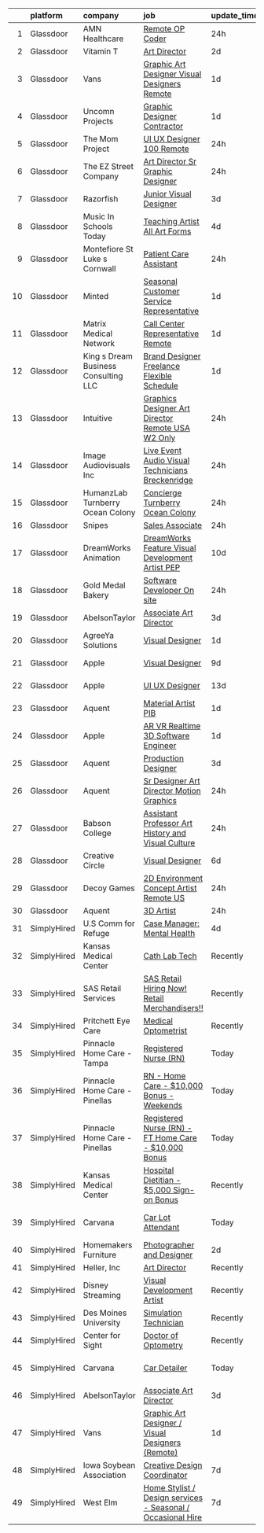 

|    | platform    | company                               | job                                                                                                                                                                                                                                                                                                                                                                                                                                                                                                                                                                                                                                                                                                                                                                                                                                                                                                                                                                                                                                                                                                                                                                                                                                                                                                                                                                     | update_time   | location                     |
|---:|:------------|:--------------------------------------|:------------------------------------------------------------------------------------------------------------------------------------------------------------------------------------------------------------------------------------------------------------------------------------------------------------------------------------------------------------------------------------------------------------------------------------------------------------------------------------------------------------------------------------------------------------------------------------------------------------------------------------------------------------------------------------------------------------------------------------------------------------------------------------------------------------------------------------------------------------------------------------------------------------------------------------------------------------------------------------------------------------------------------------------------------------------------------------------------------------------------------------------------------------------------------------------------------------------------------------------------------------------------------------------------------------------------------------------------------------------------|:--------------|:-----------------------------|
|  1 | Glassdoor   | AMN Healthcare                        | [Remote OP Coder](https://www.glassdoor.com/partner/jobListing.htm?pos=112&ao=1110586&s=58&guid=00000183926218b6a89f139c618b2bc5&src=GD_JOB_AD&t=SR&vt=w&cs=1_fa844415&cb=1664608246473&jobListingId=1008174972527&cpc=1160948BCBA38B5B&jrtk=3-0-1ge96466ukf3u801-1ge96467ei6jt801-5d75e5bf1dd5d3f1--6NYlbfkN0CQxp3OPSIyahkT5bNvo3adF_F5HfWDRXBiWoftT_gBF-e4nfKd1LKXyqyzZQaLr46mxJ1ye7BTq8aQKNDMGl0jqPOoAt_CeA-J4jJUyoQet2K7sxI1Jkcz13Ey9wjUyYUvi08MRflxqHoUyxeRugfb8SeW1gew9vSqM1xzuMw6ZaXCxxx3DjorEpKvEvVeMpTPjxAEB0vGCWSmvWN_Ush_Cm6PEKiuHzHyRMrZxl7hqF5avK62PtifHpsNdK_T5PYj0uj-SG8X_aMgRMGDXKlFj8GWNBWgSJpt_GvGbMV7ZHUlpGl-fAhdc8qKldCTo0W_FC-HItv5beXSZ3Mys-dvV6h8Dnd8t45EmTjszBNL8cZbLCrsX4weNB17DtC6MVTDU4fG4nz3iJRqOJKIWmWuC81yD0_1gKXhmNtSE5R71y5M6GSOJVpzQCFCDYNb1tc9Ra8ZI2q6gnDBjTsD2Ga_vNfx2AcSVRlltHcVVcgosoiHuszaDiDSPJu_SSG9zNlbsLDy5FZt-D_ieY_nKQX3mVpG-U6MKvkZ141KztQIMhN9dzdJyI-YmawSooZzvDS2C_KK8zWJMcCz3ULTpsvDBs9EKf9XYSxxbbJ_EqZPclWFkpSf-S4bh3tHWoLGDjrvLZi662ukbR-3OR1z0RjA)                                                                                                                                                                                                                                                                                                                                                                   | 24h           | Fort Wayne, IN               |
|  2 | Glassdoor   | Vitamin T                             | [Art Director](https://www.glassdoor.com/partner/jobListing.htm?pos=115&ao=1110586&s=58&guid=00000183926218b6a89f139c618b2bc5&src=GD_JOB_AD&t=SR&vt=w&cs=1_ce6f5371&cb=1664608246473&jobListingId=1008168951426&cpc=6FC5BA77C9A4CD78&jrtk=3-0-1ge96466ukf3u801-1ge96467ei6jt801-1cdc0a81c9f2734e--6NYlbfkN0DMrcEu7yrtATojKJA7cEzGQ3FdRGWLh0CZQInL4ECGI6k5tN82kdM0cJmh4vC7GgizyfnNm7a07ovbfmrcIpBhqQ85Z2L03PHHaFbkUyemSOlRrGDgGlRSLU2e2rYWpvgmP3r9so_OPxhqs7SGOOzk2Sq1QbOVCnjeDJx6bEdrpTjWU1XWzuBHM-FKCPsXyaxChhuVZJfI_eJKw_KKL4PO7OifKPLucwPXgru_RgbZksNpZI_vZgZHFa3uxjaGQAZPHcHVQNN3r3IUboXpXYkYWd6WH85lZJCVwfTMlFskd1GZJM-dUr0Mk1Y9BDB5TEbBTSje6vxUrFXmy6hyE292Xfy9Kks6a8H6ElJQCJJh2vSAEFnAVf0MNaMVLOUyqYACU8lAKCDPtCf6DRVrzWGxPs-Uaj48bi7QDpZ94k_elfttszp4iWzRAi6SU88LzwkC5wp-ubdFJhPoebAGn0zpqVZs3RfwR_SEQ_q0eqgCYw%3D%3D)                                                                                                                                                                                                                                                                                                                                                                                                                                                                                                                                          | 2d            | Seattle, WA                  |
|  3 | Glassdoor   | Vans                                  | [Graphic Art Designer   Visual Designers  Remote ](https://www.glassdoor.com/partner/jobListing.htm?pos=119&ao=1136043&s=58&guid=00000183926218b6a89f139c618b2bc5&src=GD_JOB_AD&t=SR&vt=w&ea=1&cs=1_f0283c41&cb=1664608246474&jobListingId=1008171627571&jrtk=3-0-1ge96466ukf3u801-1ge96467ei6jt801-9e3e94599780cf90-)                                                                                                                                                                                                                                                                                                                                                                                                                                                                                                                                                                                                                                                                                                                                                                                                                                                                                                                                                                                                                                                  | 1d            | Roanoke, VA                  |
|  4 | Glassdoor   | Uncomn Projects                       | [Graphic Designer  Contractor ](https://www.glassdoor.com/partner/jobListing.htm?pos=105&ao=1110586&s=58&guid=00000183926218b6a89f139c618b2bc5&src=GD_JOB_AD&t=SR&vt=w&ea=1&cs=1_e90de596&cb=1664608246472&jobListingId=1008172269703&cpc=AC285F3A3ECA6BB0&jrtk=3-0-1ge96466ukf3u801-1ge96467ei6jt801-90846522c68ac9b2--6NYlbfkN0BKcv96LAN5JP5r9t3e9WCk6GBMa7XVoW6HuhSN1eWrgTftW7TMh9FQJxAv04YsPFG9lDf6NFOQvnhDWWqBwZ2HNp02zHSSKUP14_jXzNcyD_xPEmPBcipcmsqxP-xP9NDrEAgpDzotlubbXMpZRUZL1VIV8opCYti-nrHSFgd3GH3Lgn-5WzXFro6PL7qxGQKqBIO0iuSZcCFKWKZCyQNq63uz1hC-h3aecog26c2KziD7w9EO0e8COA0F4BEDKTK5fFaCrZArUhlMKklFZGbZj18NNMuSmTv_-RgqJGy_7OZ23zbBGiEKOc4itCdQuvtmMEz6I3u1GiuJVd3v9iAdLyKFfmaLvEq2c8Lpz2kYlHQQp4IXpYVHmtYv4kMOFdVvqkVaYAvPImxKuvp5PqbnYbeVOGbfmtsfcqyUmlRg4wexSy1UyXD2obWyKSmW6AVsNhK1QBC6il2oC0FB7DrniI3AFLcS_UfRtPG043o9Wtw-OVGIe_2kGybE8RRLYogzSamJs38p3Q%3D%3D)                                                                                                                                                                                                                                                                                                                                                                                                                                                                                    | 1d            | Remote                       |
|  5 | Glassdoor   | The Mom Project                       | [UI UX Designer  100  Remote ](https://www.glassdoor.com/partner/jobListing.htm?pos=113&ao=1110586&s=58&guid=00000183926218b6a89f139c618b2bc5&src=GD_JOB_AD&t=SR&vt=w&cs=1_770f7d04&cb=1664608246473&jobListingId=1008175658293&cpc=47CFDC01B3F81FAC&jrtk=3-0-1ge96466ukf3u801-1ge96467ei6jt801-3f20cde7bdae6e93--6NYlbfkN0BDp_epf89aHDQhKpPegNJQ_ldQpEFZQsM9OcONMGxWx6pU56EKHF58QjVdAUvn2gUL_vkDbQLV7dAHA4DvaPm7U_EWqD3fRAhwjtEqdcUWYu1T25DdvT5WYZIBKOfgeg8mqKEqbamlYai4qZQM6iH_ecBn7A0hA8odAe_hG98BIqc8gARkeQHNpaNdr2lWG_fz6k4iZK_XjYz6AkbUtQS5lfzwf4WWblaoXSBTsQu7Rg0pQzokR4GZ_oJkzCqH_2b5SJkobygVfhC-0fyUVYgM84A7u2hLPyO1is17OyLtqTOCK8hQoOdOHwt3UpRAs6MWQ212J9RDq5x7vmq-wOeR9C52Xb-bTkNh51x0wBhrRaesr66ZL7ZonhNix4xpGN3pyz1KZbEo_jit95itgqacMBiwEoMxrAwb1txGfG3nBk3PLRvi1Pi0yu6GuJmN74mnIXQbuLti0xWjSSnJHbRl38F6eiIi4m2JirdisKfev-jqAsr-Cd1vtltr6Haq5emdHKLtDWPwcbZxgeY_z4ssj8rT-cAGoq-37xW2YeZjfRAtIxka1494YmjSKRojGOUOqZjt77bWcg%3D%3D)                                                                                                                                                                                                                                                                                                                                                                                                                          | 24h           | Remote                       |
|  6 | Glassdoor   | The EZ Street Company                 | [Art Director Sr  Graphic Designer](https://www.glassdoor.com/partner/jobListing.htm?pos=104&ao=1110586&s=58&guid=00000183926218b6a89f139c618b2bc5&src=GD_JOB_AD&t=SR&vt=w&ea=1&cs=1_45f12714&cb=1664608246472&jobListingId=1008173444476&cpc=32EE424DE2B657EB&jrtk=3-0-1ge96466ukf3u801-1ge96467ei6jt801-5d366da0b83f929e--6NYlbfkN0BKgzQyzTF1Q9mOsR1amaS-juVGLjHt5Cdom-gEF9y-xQXLGdfif3v_Xfk3OeQGiQtAK5AjOk10Qo5rw_nzQu9a5dDf6g4kjvIfV9jE-GdYxpfDkWTdWMT28oi67I_2mfNK6DTVAuQGBT5_283T7OVnXhNm4mav5agX5bnfoqxSbrUrc8lK5UnIAFsLyv7_Ex6PGbcA0tPpQnymi6Y4HAEdp6IxdyCYOs2oi4MAFuKDGiwQQ0WDMaFIzsZcTa1ThJIG_qiHrtlQHZAaZ_cBUi_w48ltU1DE_UxKxqsHHMHMez6sG58Wx501TOnFeaKYA7u3i8JsfkXCjJ2PX_SjUdZfch2Gus04KJ3lB-3b2IJVuVNLi9FruSCsCUnz5ZAaKhyYyxzsQ7DJWcYLCBX7_VIVIOnnKFZi2Nsesh2vJTcQH0N__ifkr7OJHfnU9v6elEWH8LhKTJclb33rje0gw0trLdMG88rdrdg5MeV8ZdxRL98E4LActMfjKcBybJhyC36Yk6daEC4wQg%3D%3D)                                                                                                                                                                                                                                                                                                                                                                                                                                                                                | 24h           | Remote                       |
|  7 | Glassdoor   | Razorfish                             | [Junior Visual Designer](https://www.glassdoor.com/partner/jobListing.htm?pos=122&ao=1136043&s=58&guid=00000183926218b6a89f139c618b2bc5&src=GD_JOB_AD&t=SR&vt=w&ea=1&cs=1_2797d8fb&cb=1664608246474&jobListingId=1008166898636&jrtk=3-0-1ge96466ukf3u801-1ge96467ei6jt801-db7cd868775f5121-)                                                                                                                                                                                                                                                                                                                                                                                                                                                                                                                                                                                                                                                                                                                                                                                                                                                                                                                                                                                                                                                                            | 3d            | Miami, FL                    |
|  8 | Glassdoor   | Music In Schools Today                | [Teaching Artist   All Art Forms](https://www.glassdoor.com/partner/jobListing.htm?pos=106&ao=1110586&s=58&guid=00000183926218b6a89f139c618b2bc5&src=GD_JOB_AD&t=SR&vt=w&ea=1&cs=1_baa24600&cb=1664608246472&jobListingId=1008163573519&cpc=4B86475FAF393599&jrtk=3-0-1ge96466ukf3u801-1ge96467ei6jt801-a8cf666d1f9e5cec--6NYlbfkN0DeXU0vMxLyKhfauY-dgUBa_3v1DHLtGGo4EP_Dl8CiYxWwp8cBxcaIed19weHO_8uEYo1mKbCTvOX1rGwuSJVM8Dig65R1LW_yNNQLBEhe5zePTG785mw0pNVXTQWG8G0QsYweAK055q-NZeYy5FCPZxc-_m2o8HZRldKBxpNv8wRh_FqBeLgQ6SZwuMe8DFRGBu3fSUc6LPzDLtaqRk30xkrYuou8HmYYzpzN26mTCJsN7bQVT3PVssNNsZKKIUCHLZT0otlAVqZ0EYhlVIwsIoTS0JBfNKhlGrAnoRQn8iSJuo3ziiCbbPqabhaTbtREuxRIZqYqdqtFWz55DY9_uifnIPRvFliXnZsL71YRa7TwjMBKlrsplJiV9TKdngrFqDWtAXK60RNftz_B_bDkUBgEAPnUnjvSo4MwxNfmS1wx7Pj8--rKggCuehB_8LDhdMQtyXBezNqcp3TEYQHyjrW8PyhKBuY-CjEsOX4ukeTXbe3pgYnsIB1nZltXJuD64Blb7jsy7Q%3D%3D)                                                                                                                                                                                                                                                                                                                                                                                                                                                                                  | 4d            | San Francisco, CA            |
|  9 | Glassdoor   | Montefiore St  Luke s Cornwall        | [Patient Care Assistant](https://www.glassdoor.com/partner/jobListing.htm?pos=127&ao=1136043&s=58&guid=00000183926218b6a89f139c618b2bc5&src=GD_JOB_AD&t=SR&vt=w&cs=1_299a765d&cb=1664608246474&jobListingId=1008174974390&jrtk=3-0-1ge96466ukf3u801-1ge96467ei6jt801-da95aeac80cdea94-)                                                                                                                                                                                                                                                                                                                                                                                                                                                                                                                                                                                                                                                                                                                                                                                                                                                                                                                                                                                                                                                                                 | 24h           | Newburgh, NY                 |
| 10 | Glassdoor   | Minted                                | [Seasonal Customer Service Representative](https://www.glassdoor.com/partner/jobListing.htm?pos=123&ao=1136043&s=58&guid=00000183926218b6a89f139c618b2bc5&src=GD_JOB_AD&t=SR&vt=w&ea=1&cs=1_1c6aff65&cb=1664608246474&jobListingId=1008172171177&jrtk=3-0-1ge96466ukf3u801-1ge96467ei6jt801-bfc9390a1b50d06f-)                                                                                                                                                                                                                                                                                                                                                                                                                                                                                                                                                                                                                                                                                                                                                                                                                                                                                                                                                                                                                                                          | 1d            | San Francisco, CA            |
| 11 | Glassdoor   | Matrix Medical Network                | [Call Center Representative   Remote](https://www.glassdoor.com/partner/jobListing.htm?pos=130&ao=1136043&s=58&guid=00000183926218b6a89f139c618b2bc5&src=GD_JOB_AD&t=SR&vt=w&cs=1_38f38f09&cb=1664608246474&jobListingId=1008172258831&jrtk=3-0-1ge96466ukf3u801-1ge96467ei6jt801-5ff705609b6e8a7c-)                                                                                                                                                                                                                                                                                                                                                                                                                                                                                                                                                                                                                                                                                                                                                                                                                                                                                                                                                                                                                                                                    | 1d            | Little Rock, AR              |
| 12 | Glassdoor   | King s Dream Business Consulting  LLC | [Brand Designer  Freelance  Flexible Schedule ](https://www.glassdoor.com/partner/jobListing.htm?pos=121&ao=1136043&s=58&guid=00000183926218b6a89f139c618b2bc5&src=GD_JOB_AD&t=SR&vt=w&ea=1&cs=1_1fb2dfe5&cb=1664608246474&jobListingId=1008171286019&jrtk=3-0-1ge96466ukf3u801-1ge96467ei6jt801-584f395c3c75e865-)                                                                                                                                                                                                                                                                                                                                                                                                                                                                                                                                                                                                                                                                                                                                                                                                                                                                                                                                                                                                                                                     | 1d            | Remote                       |
| 13 | Glassdoor   | Intuitive                             | [Graphics Designer Art Director  Remote USA    W2 Only](https://www.glassdoor.com/partner/jobListing.htm?pos=107&ao=1110586&s=58&guid=00000183926218b6a89f139c618b2bc5&src=GD_JOB_AD&t=SR&vt=w&ea=1&cs=1_cbe8a566&cb=1664608246472&jobListingId=1008173861012&cpc=8795CF9063CD573D&jrtk=3-0-1ge96466ukf3u801-1ge96467ei6jt801-f17c6aa5824dde0b--6NYlbfkN0Da55cD5SyBLpPH7k1CrVrulUOH2z8rmQzTVue5eMZiIWMOESjNKa5vE6wb6xy703nwGuRHDZ4pkYVhmGWulhOxf8RHJ_CABbi11tTY_bVepBxblaC3qwFE1ZdkP15dO1n8Z5LHJkWGzggoAYgYHHsmdEPPUEuvhw-Tg6PLPbBLFcBrBnKz8qPfUNVAk5o0va0XHCZZTLpky_REomwt6aFTPXgS12iFhOXRshmC_kpPRpy7kQ1udFFuhUYDJ7mdoi1TuEKc6OrDH76ghGUnIRiP2oNhihRLZTk2dKpsWGAHHiMAQyefY8HRZwGEDq_6zlI5g7JeWTGmdDPZXG0Ce3_X8GOoiPKBlyuhbiChzxhEgq97ZPzAi9vG2oiiARnf_hoi0XVpqvyfMEAk2GJcAxFVdTUyMulHftqxZQlUzVLZ5vZdRcWzGKPFfE_ZmssogFDJHbF-BuUbTFtsPNVTU7Br0NsZf-MLS7s1MY_HCRi3_PryGwyMB29m67KvRJ1Np_HvyzFLgddBYQpm4TP9LSIiB7ephwbu3d7C6eu1snIHXWc-ym_GXyeRHP5m2168BryTYDzKIRCpZHjun1dxuMTj6TVFu9pt8Ygvmu1_3daMMMGm7JfGZESC)                                                                                                                                                                                                                                                                                                                                                        | 24h           | Sunnyvale, CA                |
| 14 | Glassdoor   | Image Audiovisuals  Inc               | [Live Event Audio Visual Technicians Breckenridge](https://www.glassdoor.com/partner/jobListing.htm?pos=103&ao=1110586&s=58&guid=00000183926218b6a89f139c618b2bc5&src=GD_JOB_AD&t=SR&vt=w&ea=1&cs=1_838b9030&cb=1664608246472&jobListingId=1008174954957&cpc=71D4EE06E32D485A&jrtk=3-0-1ge96466ukf3u801-1ge96467ei6jt801-dec7a6c06570c0dc--6NYlbfkN0An2wH3WPKNYq-h_yXU9a-sWSItRj_XpS2RQAdjkSXDzl0cQrZ6fPQcymg0smLo8X_iXsSFFGVKDDohwkEAmV-sutl1XQSR3HHjeukJtVFvFqHtwMLLk79BBBcdejQi741QijRB-BSCulPJ9frziKAC9DhtgbgZ1MliENmy49JHDACe4BAu7VM-1exLaD5knAznGXbxD0A-hvZHaSFufKSolHVzgvMrSOL4AUno6HoDncsFXO30VdijZ4wFygaSC_br4jrbxbD4iTkvWu9VEUjFoS7C-UqhpUvAhtBurknwCP9bWhjF9b-AnxV4Fdku1ZX-ZY6CAwnzbopLeC7BjQ-_06afdTZpMmGSPI1hejdzMZkRbDI9HZAjyQNKFHqnWLG2yZIlZmNmWkXxKoSWdFiEO6K5pT37qUSi32JTFgQ_Wl7x5HAl1D3jl-7BlcZj9HZIquT5L-tbdKtvG-MlWW0zpK1x1xxnIaTS-B26qDmRxBG1oa4hR_5sn7B84yxsevVv4yu7sdZ0AQ%3D%3D)                                                                                                                                                                                                                                                                                                                                                                                                                                                                 | 24h           | Breckenridge, CO             |
| 15 | Glassdoor   | HumanzLab   Turnberry Ocean Colony    | [Concierge   Turnberry Ocean Colony](https://www.glassdoor.com/partner/jobListing.htm?pos=108&ao=1110586&s=58&guid=00000183926218b6a89f139c618b2bc5&src=GD_JOB_AD&t=SR&vt=w&ea=1&cs=1_63c52d4d&cb=1664608246473&jobListingId=1008173605097&cpc=7F6F94E2229B3AB5&jrtk=3-0-1ge96466ukf3u801-1ge96467ei6jt801-8b6c208d017fc282--6NYlbfkN0Bg_cuZF-uP2whENcgyZN3YqYKPjTfSBUtp3pzQtXb5Qk6lpoVn8Y0envKZNqdtQxcb_VB8EnJEhoAHohRKOipyJ0zAxGUXuqetFownuHDXM9dvAQqZZu35jtM-YuUHRO3hdzU6v4BZcI_HhX2F-FCKshjiGDYiudA4e6GS7JhvmQE-ASxgIO-60_oaIrmaZOye3A7jPzBpiG3rfMW0lZjThKk0-YII3fQJAFgsZ_91obJZ1p_1g2KeMu1hEIpRmabQIEeaENsIfaSXEtfRkHpwFPnUPwnOV31tFoL1OwgV9quivd5BL_HvrpMlgn98zBEbYE29X_6kl7fgZXJAKmMPRx6irTsII8kxxsIr8QPzQzTeeHh_WQBm2u2vAnWDs8j0cHLbplXmgte6nsT29EaoprRqK_ngMhsnkWTRZ8yHWApUlklc3O6UC_BLgRrLff3WKRNJVuMBWcFyXfPI1WZIGaI2Y-udkzy9JD7RUpaiLxTbT_T69OlCjl3w26Z0Cay4e-qnymkerg%3D%3D)                                                                                                                                                                                                                                                                                                                                                                                                                                                                               | 24h           | Sunny Isles Beach, FL        |
| 16 | Glassdoor   | Snipes                                | [Sales Associate](https://www.glassdoor.com/partner/jobListing.htm?pos=128&ao=1136043&s=58&guid=00000183926218b6a89f139c618b2bc5&src=GD_JOB_AD&t=SR&vt=w&ea=1&cs=1_715c6fcd&cb=1664608246474&jobListingId=1008175356901&jrtk=3-0-1ge96466ukf3u801-1ge96467ei6jt801-1759b7d489357f56-)                                                                                                                                                                                                                                                                                                                                                                                                                                                                                                                                                                                                                                                                                                                                                                                                                                                                                                                                                                                                                                                                                   | 24h           | Bronx, NY                    |
| 17 | Glassdoor   | DreamWorks Animation                  | [DreamWorks Feature   Visual Development Artist  PEP ](https://www.glassdoor.com/partner/jobListing.htm?pos=124&ao=1136043&s=58&guid=00000183926218b6a89f139c618b2bc5&src=GD_JOB_AD&t=SR&vt=w&cs=1_8b638bd9&cb=1664608246474&jobListingId=1008152632472&jrtk=3-0-1ge96466ukf3u801-1ge96467ei6jt801-ba7414630b8c864b-)                                                                                                                                                                                                                                                                                                                                                                                                                                                                                                                                                                                                                                                                                                                                                                                                                                                                                                                                                                                                                                                   | 10d           | Englewood Cliffs, NJ         |
| 18 | Glassdoor   | Gold Medal Bakery                     | [Software Developer  On site](https://www.glassdoor.com/partner/jobListing.htm?pos=102&ao=1110586&s=58&guid=00000183926218b6a89f139c618b2bc5&src=GD_JOB_AD&t=SR&vt=w&ea=1&cs=1_b29fadd7&cb=1664608246472&jobListingId=1008173776997&cpc=751E07EB93E4E93C&jrtk=3-0-1ge96466ukf3u801-1ge96467ei6jt801-4c9964de50c9c61d--6NYlbfkN0CXMltHCt2Y_w73UitGcIBOUz8fXB0LV15CNI0if6iC4HoXJhomNzWTn_GohTWrlpDd63armABFUvmjIBfBnHrfbv0o1LF2i5rltyMKJNQuiocFJDwfZTb5ErrZvrVRZXyQwh3hi6n-FrNjTKs6NBkrv9y46eOvx9RR2pQjwfzWUHHmcj7-tdGTLxVJudDLXzaedAYTZwzieZe3mQhlpdDiZhlDC7ZRqcbctkKI9-GxnAHUNFc1Gy4Skzo2JmpObvmwcdQf8JzzWjB1mIU1cGvHKjBOy_sSEynfyhXcpEBKlrRoSlYLSpgxuMmBR5QCzcKWmG0g915Gs_YUeBT5kCVy6G9BzMgfMpQbrVf3_QeCXRMVbQVgNiwpEayEvCyJG6lc6VnGxTV89J3FuFWWNI20V3QsBYec1KetYApQetH4yE5i8rcWkuu2x6aDnxdi6zryifMslTTzRCm8blfIdVBnGyYOY7uisHNtq0os-VgguMWNvZPm37h_GTp3lzD9IxGeFKiNfO2LPQ%3D%3D)                                                                                                                                                                                                                                                                                                                                                                                                                                                                                      | 24h           | Fall River, MA               |
| 19 | Glassdoor   | AbelsonTaylor                         | [Associate Art Director](https://www.glassdoor.com/partner/jobListing.htm?pos=126&ao=1136043&s=58&guid=00000183926218b6a89f139c618b2bc5&src=GD_JOB_AD&t=SR&vt=w&cs=1_37c8ec56&cb=1664608246474&jobListingId=1008165632402&jrtk=3-0-1ge96466ukf3u801-1ge96467ei6jt801-4419f31275ad28c9-)                                                                                                                                                                                                                                                                                                                                                                                                                                                                                                                                                                                                                                                                                                                                                                                                                                                                                                                                                                                                                                                                                 | 3d            | Remote                       |
| 20 | Glassdoor   | AgreeYa Solutions                     | [Visual Designer](https://www.glassdoor.com/partner/jobListing.htm?pos=101&ao=1110586&s=58&guid=00000183926218b6a89f139c618b2bc5&src=GD_JOB_AD&t=SR&vt=w&ea=1&cs=1_9c3540b1&cb=1664608246471&jobListingId=1008171370007&cpc=9908D8D4413DBB8A&jrtk=3-0-1ge96466ukf3u801-1ge96467ei6jt801-6628813715290579--6NYlbfkN0Dwb_YIohz4zuU9-hizYTxpAJ9-qZQvsILXUPhgrrTAx3rzAG8rbA4JEAvZWnQch_pwfTg133gyuCZlIGUqTa_LcsIQj2gEcCE-_TS1GvFqGTvkteBxDZzDSPPzHh85m-XJvFnoH9KTN9O_Qu3svYpr6ZGGgiQji_eKVd6LROsZAo8glXCqQAHJvHwuFsUvtH4KIawltbq9OEU2fw9EgWMItPCp0eOuK9VlJ5m_QyR67m0etNe6r_KXA0AUs-1NfRoNVRx5eGD42DkDX-45ntWiyU4s9HnySmJAyOzvXqMss107wem_Q2gTmdKDuYrmHkfWx4WbwdgqtS8Ha_G1FfqijrzSc-yr350Z_5G9wATc5hzFNPlU3ak7PzUCUmp5Gy9ZTPLZQnaBapUylT3fyqHh0LTdNW97wncmc3AN28YVUVZU5bqXpGrcwOuFxVAWoO1wEUNWpr5HlbEh2Sm3AiyozuJrXVIomhySzZwn8IsAApwzPhTuoL1jjTchy1ZB6WE%3D)                                                                                                                                                                                                                                                                                                                                                                                                                                                                                                                | 1d            | Remote                       |
| 21 | Glassdoor   | Apple                                 | [Visual Designer](https://www.glassdoor.com/partner/jobListing.htm?pos=129&ao=1136043&s=58&guid=00000183926218b6a89f139c618b2bc5&src=GD_JOB_AD&t=SR&vt=w&cs=1_d7b23b3b&cb=1664608246474&jobListingId=1008155289329&jrtk=3-0-1ge96466ukf3u801-1ge96467ei6jt801-b22b9e4cdc43dd82-)                                                                                                                                                                                                                                                                                                                                                                                                                                                                                                                                                                                                                                                                                                                                                                                                                                                                                                                                                                                                                                                                                        | 9d            | Cupertino, CA                |
| 22 | Glassdoor   | Apple                                 | [UI   UX Designer](https://www.glassdoor.com/partner/jobListing.htm?pos=110&ao=1110586&s=58&guid=00000183926218b6a89f139c618b2bc5&src=GD_JOB_AD&t=SR&vt=w&cs=1_7caa73f5&cb=1664608246473&jobListingId=1008146232570&cpc=8795CF9063CD573D&jrtk=3-0-1ge96466ukf3u801-1ge96467ei6jt801-10d876441d9dbc59--6NYlbfkN0BvKrLyj5gPmtZO9T8euul8TCxuuKNOtzRJOomxnwSEodTz2Bc-sPZl5OJ9R4TJsNdP1LrRDE0KT8JEjveg7rgr2XaFdWdHk3lIFAJ3qXp8x5UW7eSBwDM-TFrC0_xx-L4h4jIwPYhd4pmUXRU2P9eVwrXTp1SwOBEBCd69L-RUDgDeXp6Qf9klKURCfDviAzvzCoWeeJDHxoX-sF60XUaSkZVJvdz5bCWr9QPTmNxkHOA9s8OcydrbdaWvyzUdc91StJvnd5jXMcIcI5oP3KeH9_UVRl1DkXCXCLKkXj1qr0hoJyJFp00tZA37lBTDbZ0b-MceQLR_v5XNnK8XmsN4QzpiAK7rlgHmy7CldILGI-U4gl4zZ3Rv6WbcG1T5DuhQahNhucCm85hXNy9hNjP22e0EppyTmofIRs1y-ZzQDxkLmw5b4XGDHePY-rLMg_WB6rsipLsKbOcSgoGWH7PUnGYa6HAnRWbUp3h0xnj8Pd5rhxv5Z6FoTIbISlEW6WAn83iYZzjwPK6I7NVQLbFzWkKJD4jLi3MnIcUS5lnGtVg5RQLmQNab9SVI-r41XtOlb8rvuW836zwSTUnoeZ70kkjHlpPXhAnPVlYhBI2Pgqve4-xwFpaK7ZA_LlJ9oyQL7u-lWEpD-MDjH8V71B59IWP-7uzCRK__ujD-hBCOnVXqhlWQBMbogPAs6fkthX8X1l6ysP8u2rHsgk6fn3LzP236irK50_0B4dUjW8nNKCQpyzBjHLnU5-G631NO3H0mQEwp38TZUc6xu0i1YVLTqs3zihxKV9udhxyI6nA8Zt9BSADZ5f4V-G22CVzPrZvu4wg8oDmWhh5QhYvdMdXfnQwMv2t6AcgK8NguqjH4zSIjQbKufPRpLz13ROecZ_yWa1v1YXgl-CQJXxalookK3nx2-8lYdVbHJyAPmkxsEjaHvMjMQRw9sP1qh8J_sbs%3D)                                                    | 13d           | Culver City, CA              |
| 23 | Glassdoor   | Aquent                                | [Material Artist  PIB ](https://www.glassdoor.com/partner/jobListing.htm?pos=118&ao=1110586&s=58&guid=00000183926218b6a89f139c618b2bc5&src=GD_JOB_AD&t=SR&vt=w&cs=1_ec7fe9e8&cb=1664608246474&jobListingId=1008171343062&cpc=9908D8D4413DBB8A&jrtk=3-0-1ge96466ukf3u801-1ge96467ei6jt801-d2244b4f5327ca71--6NYlbfkN0DMrcEu7yrtATojKJA7cEzGQ3FdRGWLh0CZQInL4ECGI9gD0Wolx9R2EDT7B77c2cT1NsTyLsrw9S_X-Kc8RyUXbzIdz5ouMI4UpnQaLruWAU0nFevZKugwcjUsluK64YgaK87a16pu44BinhMM1YXSUCTXMrmw3GxZzgMSTEXldZXn4bE7JFtmLsw3ux5Xt98MH3nFbVnHYCXXJQpd8ICfDIJgibokCRGF2VO45-EkvpfThwxcY90sBN8vk6rFK_7TrZLhslja1qqONsnBP0RGUvadFm0p8HJ4EwmMN-omjerY2iEih58U9u0SSrlMyYO2xvd_tWzhvWO5pi4I-tLfRWvlewbPDB82h9OkgifwMVSIeT3OoSjbkchfQduc7wLfbfB5hZqhmy7BjfUaH2iO9qooqdoihK8i2NNFz28efviLy23MPwsRSmESiiBcSpAIn-B7am36PngjPZ4n7iBt_y5SqfYBmWU%3D)                                                                                                                                                                                                                                                                                                                                                                                                                                                                                                                                               | 1d            | Remote                       |
| 24 | Glassdoor   | Apple                                 | [AR VR Realtime 3D Software Engineer](https://www.glassdoor.com/partner/jobListing.htm?pos=109&ao=1110586&s=58&guid=00000183926218b6a89f139c618b2bc5&src=GD_JOB_AD&t=SR&vt=w&cs=1_56c5fafb&cb=1664608246473&jobListingId=1008170405830&cpc=F41FEAB56D215062&jrtk=3-0-1ge96466ukf3u801-1ge96467ei6jt801-6793e425a2cbe05b--6NYlbfkN0BvKrLyj5gPmtZO9T8euul8TCxuuKNOtzRJOomxnwSEodTz2Bc-sPZlbtkML8D-m4rPVtJSgYD-8yA7R83DROjxaCYcSYu9hV3pV3y1IK_i9rVBuqiXQ0qkod25yvTCQBHmz-H-AkRRNIYmUffeyDH8frHXcOyRazjIhI_11Avg4DWFE8DgOr8s7KNw0DoYUqnqIVyo2Xlf2YKw2DXubBeY2GQO2qbFi9INRYwSs2QSL4ZhEShwC0DLB0Q9em_fQS7OyV6iqQWYMWIlpcOYN-KKWYj0Q8yYyqE_z51SVbWrcl26vFu6AwyT-hTdGLp48zuppdAHmR1IHPwA0tk3C0FZStl7YsTRyq15gTNeaKZOQjMsKdetZTBJY0XNQ4uL2dSj2Kr8y5fRQszlnKNTfSXSp-O9e-xviPOj4WjHsrhvOgibITOcTMz8YVmlsoZgBfh7NHtX06bEIiUotoOic-Q90FV6khrBgsF6dQ6jBJqS6h7Kff5ndO9RgxGjLLh3q_eC-8T7prTnrlf2n1czw2yZgpjcfdkT8871WkRASU8xO4a862-VYbavjTdP6oeV1Mm3oQIdODk2tb5HQHQlsRNnhiu3JGmtPVL7Iacz1a6gWctXiA5LVx20USvGz3Up8quaQ4FyhieOvBiqtgCoNdZmwKr8G-98QmA7cJ7li6CqOl3r30Jw4Ug7R6Asr2YKdxEoSROOiZ-SWLEqP_KwtI3hVj_RdHDjzjkqnFLOrxeU0DimZ7Y8dALRvLvyLSSuVrKvLEnOb19T08ynWtgsYQx1KeKjrtBnQ313Uui4Rs8SbA-8Cv-jtas3a58T51R8mv3rsTtA3qaRKNc5LLP5vHOOR0y8dCmeRWBlEuZ0rNlFsigX-9AzRBG1UinCguZSs2hp0CZoUFANM-4ASl7u6fCqFuvBFSWyJF7NLKKc3AiRKDYU5Mr-SwrvGCXjQP4fFyFxibH39PBJugkRQG-eMTRlpkW_Ok0j34o%3D) | 1d            | Boulder, CO                  |
| 25 | Glassdoor   | Aquent                                | [Production Designer](https://www.glassdoor.com/partner/jobListing.htm?pos=116&ao=1110586&s=58&guid=00000183926218b6a89f139c618b2bc5&src=GD_JOB_AD&t=SR&vt=w&cs=1_97b80fde&cb=1664608246474&jobListingId=1008165513623&cpc=9908D8D4413DBB8A&jrtk=3-0-1ge96466ukf3u801-1ge96467ei6jt801-4e2cbfb787b713da--6NYlbfkN0DMrcEu7yrtATojKJA7cEzGQ3FdRGWLh0CZQInL4ECGI9gD0Wolx9R2EDT7B77c2cQnWZfX4xuKjXk7bZWaP4wr4jXUu_ca5UdQzin5VO65kX13FK7fnUJh1CrlcCV1zDONrc1dzlWHCfyrvGqsRpcWmaxmx1jM451YO_rlRToBYWYIPYEXwJihI4LeXBCns8hf05X1Gi5di1PRuF86M13o_FBEPs0TrrRylo6X2kjuMintjMfNJi1c-q6NYdifR8C3sniUmE_YFzrOmzxtTZ5xYprBxw7DiNFUjuyZuiUtQrg5ZLABhMcQep_b8tN-vDU79Rf5a0xGcCaSvYcDjqFAeTEx-mc-9wfkEtDOiKYR1JZtv7v-wScw6BkiMQ8d5wsZbw_uUWPfRbqp8KUtvM5Gk51VxFLr6UWIKStNkDRoRilNwO8w10mhOOlcQN9jn7wp0u9tNUvwPiTrPNfHPDqU)                                                                                                                                                                                                                                                                                                                                                                                                                                                                                                                                                               | 3d            | Remote                       |
| 26 | Glassdoor   | Aquent                                | [Sr Designer   Art Director   Motion Graphics](https://www.glassdoor.com/partner/jobListing.htm?pos=117&ao=1110586&s=58&guid=00000183926218b6a89f139c618b2bc5&src=GD_JOB_AD&t=SR&vt=w&cs=1_7182483b&cb=1664608246474&jobListingId=1008175335950&cpc=3BA4CE39D5B5DEF5&jrtk=3-0-1ge96466ukf3u801-1ge96467ei6jt801-89b12acdfc66c9ba--6NYlbfkN0DMrcEu7yrtATojKJA7cEzGQ3FdRGWLh0CZQInL4ECGI9gD0Wolx9R2EDT7B77c2cQiOv-8zQFg_ziHjngsW6ap_c_LroqfCA19YI43O67gB538v5R9_2a7MVkdcAh6WyAA0kV07zWx2rtoDVv5BKlmHa2rUOA-oxfyxhRNMh132OjZIcZdIgN2c2NsSzp4lOJGhot4A1UCMAoiiLT6NkwZz3AnJ2XjKStTC3ZZZaEwjxpj0y5aYr42UYJyYpC-Sf8B_d_-IxJ3nfQcXL69C3vdRrrVNFTb6f1BPGwxXAHxLKE8Y8YtU8X0J5XonE7ur_QEThclUuhAQbm9F_jNTAJftjvY3nU7anSjxq3LyP0HeWU_bMTFvJaefA4mU13z_G79EThgSlEx7dGz4fnW7NcfThCTm7TR3MgCNbX79alX6miJaSmg6xqZGSxgH5yr94FqBYzYQKrGDSfbACyBgGsosSCIpI35ob4%3D)                                                                                                                                                                                                                                                                                                                                                                                                                                                                                                                        | 24h           | Remote                       |
| 27 | Glassdoor   | Babson College                        | [Assistant Professor  Art History and Visual Culture](https://www.glassdoor.com/partner/jobListing.htm?pos=125&ao=1136043&s=58&guid=00000183926218b6a89f139c618b2bc5&src=GD_JOB_AD&t=SR&vt=w&cs=1_80c30407&cb=1664608246474&jobListingId=1008174826185&jrtk=3-0-1ge96466ukf3u801-1ge96467ei6jt801-fad01b293881b019-)                                                                                                                                                                                                                                                                                                                                                                                                                                                                                                                                                                                                                                                                                                                                                                                                                                                                                                                                                                                                                                                    | 24h           | Babson Park, MA              |
| 28 | Glassdoor   | Creative Circle                       | [Visual Designer](https://www.glassdoor.com/partner/jobListing.htm?pos=111&ao=1110586&s=58&guid=00000183926218b6a89f139c618b2bc5&src=GD_JOB_AD&t=SR&vt=w&cs=1_c2fb3e70&cb=1664608246473&jobListingId=1008159692201&cpc=1160948BCBA38B5B&jrtk=3-0-1ge96466ukf3u801-1ge96467ei6jt801-adbd14ebdae22025--6NYlbfkN0BPwlZa85gbT4Q3XYQoU_uQn0Qmw9zd_9UNfmcwtqAVud1yvyq1Z4UAlx1bxhDUi3JW7SFxrPrKhxvwDRSOp4KS92Ik-Oysvvh5vVFqrMlQobhtm3baSjUYY382I13WR3LUEC8uUxrpTWn1cBAxSTqiEt9RlRkIyJyst1Ozt2G3ewLI2VuCzhB6-6ataEUtnRorClABNgf1jPyxvaEf_qWTtr3mSjodpXdJPxitf59FLeqHzNMXCW0M0i3hjAz5ImjUWGYQkm8iisSDxzORTPAce87DiIU6lhCFtD0_6Sw8lKEW9DVtxcHf3YFUh2AWJm4O243carUL1Qf0rheP6IZnaLuTDpTfeZSe8zv7vn6FCXoCVKFcz2Xh7vjQs-mKPch_ygDdK4O8NsRhiLBgMmRBOi1J_3llc9vzfVPoA1fLgL6RUaWsaJs19bKIueazAbJDYNJfCB0VMQHbN_LV8ogzZBMCPDcOqMteN2tqmSe0sZ9BjW7SHOTpmlXY2YUgR3nKatnYt1OUJA%3D%3D)                                                                                                                                                                                                                                                                                                                                                                                                                                                                                                       | 6d            | Mountain View, CA            |
| 29 | Glassdoor   | Decoy Games                           | [2D Environment Concept Artist  Remote US ](https://www.glassdoor.com/partner/jobListing.htm?pos=120&ao=1136043&s=58&guid=00000183926218b6a89f139c618b2bc5&src=GD_JOB_AD&t=SR&vt=w&ea=1&cs=1_ee6899a6&cb=1664608246474&jobListingId=1008173369617&jrtk=3-0-1ge96466ukf3u801-1ge96467ei6jt801-cba13bbe16435838-)                                                                                                                                                                                                                                                                                                                                                                                                                                                                                                                                                                                                                                                                                                                                                                                                                                                                                                                                                                                                                                                         | 24h           | Boston, MA                   |
| 30 | Glassdoor   | Aquent                                | [3D Artist](https://www.glassdoor.com/partner/jobListing.htm?pos=114&ao=1110586&s=58&guid=00000183926218b6a89f139c618b2bc5&src=GD_JOB_AD&t=SR&vt=w&cs=1_60a94296&cb=1664608246473&jobListingId=1008174089695&cpc=3BA4CE39D5B5DEF5&jrtk=3-0-1ge96466ukf3u801-1ge96467ei6jt801-4d54b6f5d7d7504a--6NYlbfkN0DMrcEu7yrtATojKJA7cEzGQ3FdRGWLh0CZQInL4ECGI9gD0Wolx9R2EDT7B77c2cRg3T1jCVusohHj3ss7tLjBGetqcO9ajy3OpWMUitoA9ojCjPF1cCYZ-LQJL4anuOQ-BfWYmd8qOnvyQwLtsNmgG-ZipbahW6CvARkD9o-jn6fi6sXEJ_X44MrnlPNOy8b8FEK_xvaXvSU5E7OWJwjvzPtzLCkXf-iRqKVkgcPijFFhZTEAYvp9kiTVl-JIXsvMdiKCFfRCFWl1183bNgD6AGe73Wi38ZXmdL2IQo_Fc_PnNMC2TTxUZYqqtb9d0KHL6B3TFv7V944htY0qKZ8gu3rh_BiZcdUX_33OT-4KipbNlHHBXini8FuwLYdhWF-We8lZIhzXYUib6dcC75FE0jM87h05X5pgAA9tk803ajpfr3EXTb6ojXebP9PVuf8DihAY4XaTXprHhgXGavRu)                                                                                                                                                                                                                                                                                                                                                                                                                                                                                                                                                                         | 24h           | Remote                       |
| 31 | SimplyHired | U.S Comm for Refuge                   | [Case Manager: Mental Health](https://www.simplyhired.com/job/drc1vefg4lpwBmIgjok2BCsrF2oceHkpWqqLkct16X_MyuGkQns5rQ?q=visual+art)                                                                                                                                                                                                                                                                                                                                                                                                                                                                                                                                                                                                                                                                                                                                                                                                                                                                                                                                                                                                                                                                                                                                                                                                                                      | 4d            | Des Moines, IA               |
| 32 | SimplyHired | Kansas Medical Center                 | [Cath Lab Tech](https://www.simplyhired.com/job/mjq_8GEv8nNc64b0K6ePPa4ahh_2QKFxTjc6m_1Soz68pgIDQx768g?q=visual+art)                                                                                                                                                                                                                                                                                                                                                                                                                                                                                                                                                                                                                                                                                                                                                                                                                                                                                                                                                                                                                                                                                                                                                                                                                                                    | Recently      | Andover, KS                  |
| 33 | SimplyHired | SAS Retail Services                   | [SAS Retail Hiring Now! Retail Merchandisers!!](https://www.simplyhired.com/job/-aY1avnNZ-rFSKGqgcO9Q_EarGCY1IGNWejzW97-jtx9-ghhRVJNIQ?q=visual+art)                                                                                                                                                                                                                                                                                                                                                                                                                                                                                                                                                                                                                                                                                                                                                                                                                                                                                                                                                                                                                                                                                                                                                                                                                    | Recently      | Fort Leonard Wood, MO        |
| 34 | SimplyHired | Pritchett Eye Care                    | [Medical Optometrist](https://www.simplyhired.com/job/qkLF0fGZ-vF2CQqxD04EvPrqYsEPD0ELBNytrnGpnNwpchet5dBblg?q=visual+art)                                                                                                                                                                                                                                                                                                                                                                                                                                                                                                                                                                                                                                                                                                                                                                                                                                                                                                                                                                                                                                                                                                                                                                                                                                              | Recently      | Reno, NV                     |
| 35 | SimplyHired | Pinnacle Home Care - Tampa            | [Registered Nurse (RN)](https://www.simplyhired.com/job/VVvZpsXFTZXYa_njgHUFmdOe0z_crxyBwZNoxNbFI-LqlT2zVfp-hA?q=visual+art)                                                                                                                                                                                                                                                                                                                                                                                                                                                                                                                                                                                                                                                                                                                                                                                                                                                                                                                                                                                                                                                                                                                                                                                                                                            | Today         | Temple Terrace, FL           |
| 36 | SimplyHired | Pinnacle Home Care - Pinellas         | [RN - Home Care - $10,000 Bonus - Weekends](https://www.simplyhired.com/job/8qHOqyq1Ekf241zazp_MNqMdLFLYg2G7LdNTTJbsEzpZQEDjAUVLLA?q=visual+art)                                                                                                                                                                                                                                                                                                                                                                                                                                                                                                                                                                                                                                                                                                                                                                                                                                                                                                                                                                                                                                                                                                                                                                                                                        | Today         | Saint Petersburg, FL         |
| 37 | SimplyHired | Pinnacle Home Care - Pinellas         | [Registered Nurse (RN) - FT Home Care - $10,000 Bonus](https://www.simplyhired.com/job/eYquBlHkIAooXtBmKCFm4KrhLj_vugy0TtlAZzPzzcm-FNQxPvyN5A?q=visual+art)                                                                                                                                                                                                                                                                                                                                                                                                                                                                                                                                                                                                                                                                                                                                                                                                                                                                                                                                                                                                                                                                                                                                                                                                             | Today         | Pinellas Park, FL            |
| 38 | SimplyHired | Kansas Medical Center                 | [Hospital Dietitian - $5,000 Sign-on Bonus](https://www.simplyhired.com/job/aVGGWAeHqAdO4LwvQYMKAGvBYm42VFuIxyWE8MBDXfYW-s7rb-3sFw?q=visual+art)                                                                                                                                                                                                                                                                                                                                                                                                                                                                                                                                                                                                                                                                                                                                                                                                                                                                                                                                                                                                                                                                                                                                                                                                                        | Recently      | Andover, KS                  |
| 39 | SimplyHired | Carvana                               | [Car Lot Attendant](https://www.simplyhired.com/job/VXrcxcy9VeqEbJLy8eFRm_EbmMyg7sOl1CzCOp4z8CBHaAuNVwigZg?q=visual+art)                                                                                                                                                                                                                                                                                                                                                                                                                                                                                                                                                                                                                                                                                                                                                                                                                                                                                                                                                                                                                                                                                                                                                                                                                                                | Today         | Des Moines, IA +7 locations  |
| 40 | SimplyHired | Homemakers Furniture                  | [Photographer and Designer](https://www.simplyhired.com/job/ijgi5fQZQVXXhIPJT0OGaczst_5mwXC6SCJr1ICIWLvJWjA4HkfWWA?q=visual+art)                                                                                                                                                                                                                                                                                                                                                                                                                                                                                                                                                                                                                                                                                                                                                                                                                                                                                                                                                                                                                                                                                                                                                                                                                                        | 2d            | Urbandale, IA                |
| 41 | SimplyHired | Heller, Inc                           | [Art Director](https://www.simplyhired.com/job/8xdMBvsKw_YdIZ7Ozt2hlokyTb1wYRMLJQgE5TbHeIZeIbudXDTZtQ?q=visual+art)                                                                                                                                                                                                                                                                                                                                                                                                                                                                                                                                                                                                                                                                                                                                                                                                                                                                                                                                                                                                                                                                                                                                                                                                                                                     | Recently      | Remote                       |
| 42 | SimplyHired | Disney Streaming                      | [Visual Development Artist](https://www.simplyhired.com/job/Ew5oePrC3L48r2anK67es6qmC-OOVvS5pZmsVDFF4DFoj3n_hMpfog?q=visual+art)                                                                                                                                                                                                                                                                                                                                                                                                                                                                                                                                                                                                                                                                                                                                                                                                                                                                                                                                                                                                                                                                                                                                                                                                                                        | Recently      | Glendale, CA                 |
| 43 | SimplyHired | Des Moines University                 | [Simulation Technician](https://www.simplyhired.com/job/E7Y2R-eiuKdIH48nyFVv8CY5PMtm72jhk0GOCW_VqGIeMpaj8nadOg?q=visual+art)                                                                                                                                                                                                                                                                                                                                                                                                                                                                                                                                                                                                                                                                                                                                                                                                                                                                                                                                                                                                                                                                                                                                                                                                                                            | Recently      | Des Moines, IA               |
| 44 | SimplyHired | Center for Sight                      | [Doctor of Optometry](https://www.simplyhired.com/job/Dc4EkkMiJZD22CbyZllvxveSAZ7hEH4ZJ0k_nw49ya2w-YWxr34alA?q=visual+art)                                                                                                                                                                                                                                                                                                                                                                                                                                                                                                                                                                                                                                                                                                                                                                                                                                                                                                                                                                                                                                                                                                                                                                                                                                              | Recently      | Fall River, MA               |
| 45 | SimplyHired | Carvana                               | [Car Detailer](https://www.simplyhired.com/job/UFcgBy9cpsF2k409lutYr73fFU_LRtbvw6FWwY78XOfB0eWnN_RVYg?q=visual+art)                                                                                                                                                                                                                                                                                                                                                                                                                                                                                                                                                                                                                                                                                                                                                                                                                                                                                                                                                                                                                                                                                                                                                                                                                                                     | Today         | Des Moines, IA +26 locations |
| 46 | SimplyHired | AbelsonTaylor                         | [Associate Art Director](https://www.simplyhired.com/job/pnEusHcBoJZcTPY6Lauk0zdr9jCidcfqCdiTpSQJXvuEqNnJa8Jdcw?q=visual+art)                                                                                                                                                                                                                                                                                                                                                                                                                                                                                                                                                                                                                                                                                                                                                                                                                                                                                                                                                                                                                                                                                                                                                                                                                                           | 3d            | Remote                       |
| 47 | SimplyHired | Vans                                  | [Graphic Art Designer / Visual Designers (Remote)](https://www.simplyhired.com/job/xyBGhKpVLMi9B0SiZOG2FvSH4OZpMxBcVpzwbR0YwOwcMpEtFplHfQ?q=visual+art)                                                                                                                                                                                                                                                                                                                                                                                                                                                                                                                                                                                                                                                                                                                                                                                                                                                                                                                                                                                                                                                                                                                                                                                                                 | 1d            | Roanoke, VA                  |
| 48 | SimplyHired | Iowa Soybean Association              | [Creative Design Coordinator](https://www.simplyhired.com/job/Hxpya50KEB8t7qOQrypsljQk8wM53nFfKF_Ngnch6NasayfOIFkXxw?q=visual+art)                                                                                                                                                                                                                                                                                                                                                                                                                                                                                                                                                                                                                                                                                                                                                                                                                                                                                                                                                                                                                                                                                                                                                                                                                                      | 7d            | Ankeny, IA                   |
| 49 | SimplyHired | West Elm                              | [Home Stylist / Design services - Seasonal / Occasional Hire](https://www.simplyhired.com/job/F17hzydrlKA9vZgim-qzm9L7cD1lenmjZcY5DezJL4tOSIeZO3HxPQ?q=visual+art)                                                                                                                                                                                                                                                                                                                                                                                                                                                                                                                                                                                                                                                                                                                                                                                                                                                                                                                                                                                                                                                                                                                                                                                                      | 7d            | Des Moines, IA               |